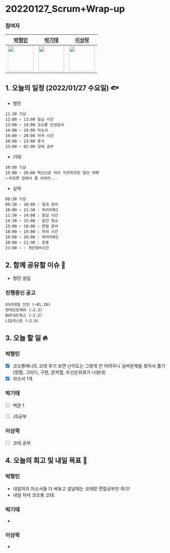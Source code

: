 # 20220127_Scrum+Wrap-up

### 참여자

| [박형민](https://github.com/npnppn)  | [박기태](https://github.com/idiot-kitto)   | [이상락](https://github.com/SangRakee)  |
| :------: | :------: | :------:
|<img src="https://github.com/npnppn.png" width="80"> | <img src="https://github.com/idiot-kitto.png" width="80">|<img src="https://github.com/SangRakee.png" width="80">

## 1. 오늘의 일정 (2022/01/27 수요일) 🐟

- 형민
```
11:30 기상 
12:00 ~ 13:00 점심 시간
13:00 ~ 14:00 코오롱 인성검사
14:00 ~ 19:00 자소서
19:00 ~ 20:00 저녁 시간
20:00 ~ 23:00 휴식
23:00 ~ 02:00 코테 공부
```

- 기태
```
10:00 기상
15:00 ~ 20:00 백신으로 머리 지끈하지만 일단 까페
ㄴ아프면 집에서 좀 쉬어라...
```

- 상락
```
09:30 기상
09:30 ~ 10:00 : 일과 준비
10:00 ~ 11:30 : 피어리뷰1
11:30 ~ 14:00 : 점심 시간
14:30 ~ 15:00 : 집안 청소
15:00 ~ 18:00 : 면접 준비
18:00 ~ 19:00 : 저녁 시간
19:00 ~ 20:00 : 피어리뷰2
20:00 ~ 21:30 : 운동
23:00 ~ : 개인정비시간 

```

## 2. 함께 공유할 이슈 💌
- 형민 생일 

### 진행중인 공고
```
GS리테일 인턴 (~01.28)
현대오토에버 (~2.2)
BGF네트웍스 (~2.2)
LIG넥스원 (~2.9)
```



## 3. 오늘 할 일 🔥



### 박형민
- [x] 코오롱베니트 코테 후기 보면 난이도는 그렇게 안 어려우니 실버문제들 찾아서 풀기(정렬, 그리디, 구현, 문자열, 우선순위큐가 나왔네)
- [x] 자소서 1개

### 박기태

- [ ] 백준 1
- [ ] JS공부



### 이상락
- [ ] 코테 공부



## 4. 오늘의 회고 및 내일 목표 🎈


    

### 박형민

- 내일까지 자소서들 다 써놓고 설날때는 코테랑 면접공부만 하기!
- 내일 저녁 코오롱 코테.

### 박기태

- 

### 이상락
- 
